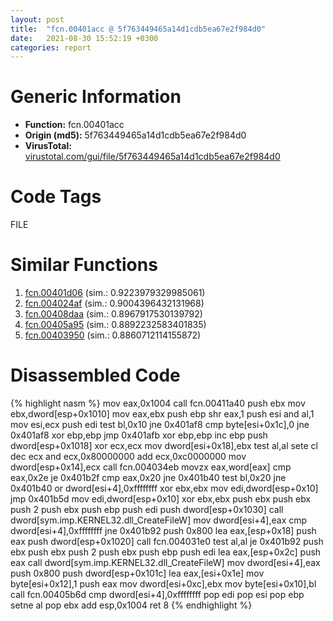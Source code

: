 ```yaml
---
layout: post
title:  "fcn.00401acc @ 5f763449465a14d1cdb5ea67e2f984d0"
date:   2021-08-30 15:52:19 +0300
categories: report
---
```


# Generic Information
- **Function:** fcn.00401acc
- **Origin (md5):** 5f763449465a14d1cdb5ea67e2f984d0
- **VirusTotal:** [virustotal.com/gui/file/5f763449465a14d1cdb5ea67e2f984d0][virustotal_ref]

# Code Tags
<span class="tag" id="FILE">FILE</span>


# Similar Functions

1. [fcn.00401d06][similar_1_ref] (sim.: 0.9223979329985061)
2. [fcn.004024af][similar_2_ref] (sim.: 0.9004396432131968)
3. [fcn.00408daa][similar_3_ref] (sim.: 0.8967917530139792)
4. [fcn.00405a95][similar_4_ref] (sim.: 0.8892232583401835)
5. [fcn.00403950][similar_5_ref] (sim.: 0.8860712114155872)


# Disassembled Code

{% highlight nasm %}
mov eax,0x1004
call fcn.00411a40
push ebx
mov ebx,dword[esp+0x1010]
mov eax,ebx
push ebp
shr eax,1
push esi
and al,1
mov esi,ecx
push edi
test bl,0x10
jne 0x401af8
cmp byte[esi+0x1c],0
jne 0x401af8
xor ebp,ebp
jmp 0x401afb
xor ebp,ebp
inc ebp
push dword[esp+0x1018]
xor ecx,ecx
mov dword[esi+0x18],ebx
test al,al
sete cl
dec ecx
and ecx,0x80000000
add ecx,0xc0000000
mov dword[esp+0x14],ecx
call fcn.004034eb
movzx eax,word[eax]
cmp eax,0x2e
je 0x401b2f
cmp eax,0x20
jne 0x401b40
test bl,0x20
jne 0x401b40
or dword[esi+4],0xffffffff
xor ebx,ebx
mov edi,dword[esp+0x10]
jmp 0x401b5d
mov edi,dword[esp+0x10]
xor ebx,ebx
push ebx
push ebx
push 2
push ebx
push ebp
push edi
push dword[esp+0x1030]
call dword[sym.imp.KERNEL32.dll_CreateFileW]
mov dword[esi+4],eax
cmp dword[esi+4],0xffffffff
jne 0x401b92
push 0x800
lea eax,[esp+0x18]
push eax
push dword[esp+0x1020]
call fcn.004031e0
test al,al
je 0x401b92
push ebx
push ebx
push 2
push ebx
push ebp
push edi
lea eax,[esp+0x2c]
push eax
call dword[sym.imp.KERNEL32.dll_CreateFileW]
mov dword[esi+4],eax
push 0x800
push dword[esp+0x101c]
lea eax,[esi+0x1e]
mov byte[esi+0x12],1
push eax
mov dword[esi+0xc],ebx
mov byte[esi+0x10],bl
call fcn.00405b6d
cmp dword[esi+4],0xffffffff
pop edi
pop esi
pop ebp
setne al
pop ebx
add esp,0x1004
ret 8
{% endhighlight %}


[similar_1_ref]: /report/fcn.00401d06@5f763449465a14d1cdb5ea67e2f984d0
[similar_2_ref]: /report/fcn.004024af@5f763449465a14d1cdb5ea67e2f984d0
[similar_3_ref]: /report/fcn.00408daa@5f763449465a14d1cdb5ea67e2f984d0
[similar_4_ref]: /report/fcn.00405a95@4c2db4ba96e80258daff665d7d7a016a
[similar_5_ref]: /report/fcn.00403950@8a08237568bc7b1a4e9813b2af535d73
[virustotal_ref]: https://www.virustotal.com/gui/file/5f763449465a14d1cdb5ea67e2f984d0